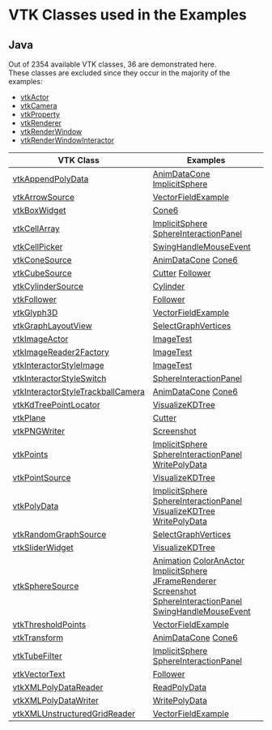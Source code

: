 # VTK Classes used in the Examples
## Java
Out of 2354 available VTK classes, 36 are demonstrated here.  
These classes are excluded since they occur in the majority of the examples:  
- [vtkActor](http://www.vtk.org/doc/nightly/html/classvtkActor)
- [vtkCamera](http://www.vtk.org/doc/nightly/html/classvtkCamera)
- [vtkProperty](http://www.vtk.org/doc/nightly/html/classvtkProperty)
- [vtkRenderer](http://www.vtk.org/doc/nightly/html/classvtkRenderer)
- [vtkRenderWindow](http://www.vtk.org/doc/nightly/html/classvtkRenderWindow)
- [vtkRenderWindowInteractor](http://www.vtk.org/doc/nightly/html/classvtkRenderWindowInteractor)

| VTK Class | Examples |
|--------------|----------------------|
| [vtkAppendPolyData](http://www.vtk.org/doc/nightly/html/classvtkAppendPolyData) | [AnimDataCone](/Java/Visualization/AnimDataCone) [ImplicitSphere](/Java/ImplicitFunctions/ImplicitSphere)  |
| [vtkArrowSource](http://www.vtk.org/doc/nightly/html/classvtkArrowSource) | [VectorFieldExample](/Java/Visualization/VectorFieldExample)  |
| [vtkBoxWidget](http://www.vtk.org/doc/nightly/html/classvtkBoxWidget) | [Cone6](/Java/Miscellaneous/Cone6)  |
| [vtkCellArray](http://www.vtk.org/doc/nightly/html/classvtkCellArray) | [ImplicitSphere](/Java/ImplicitFunctions/ImplicitSphere) [SphereInteractionPanel](/Java/Interaction/SphereInteractionPanel)  |
| [vtkCellPicker](http://www.vtk.org/doc/nightly/html/classvtkCellPicker) | [SwingHandleMouseEvent](/Java/SwingIntegration/SwingHandleMouseEvent)  |
| [vtkConeSource](http://www.vtk.org/doc/nightly/html/classvtkConeSource) | [AnimDataCone](/Java/Visualization/AnimDataCone) [Cone6](/Java/Miscellaneous/Cone6)  |
| [vtkCubeSource](http://www.vtk.org/doc/nightly/html/classvtkCubeSource) | [Cutter](/Java/Miscellaneous/Cutter) [Follower](/Java/Visualization/Follower)  |
| [vtkCylinderSource](http://www.vtk.org/doc/nightly/html/classvtkCylinderSource) | [Cylinder](/Java/Cylinder)  |
| [vtkFollower](http://www.vtk.org/doc/nightly/html/classvtkFollower) | [Follower](/Java/Visualization/Follower)  |
| [vtkGlyph3D](http://www.vtk.org/doc/nightly/html/classvtkGlyph3D) | [VectorFieldExample](/Java/Visualization/VectorFieldExample)  |
| [vtkGraphLayoutView](http://www.vtk.org/doc/nightly/html/classvtkGraphLayoutView) | [SelectGraphVertices](/Java/Graphs/SelectGraphVertices)  |
| [vtkImageActor](http://www.vtk.org/doc/nightly/html/classvtkImageActor) | [ImageTest](/Java/Imaging/ImageTest)  |
| [vtkImageReader2Factory](http://www.vtk.org/doc/nightly/html/classvtkImageReader2Factory) | [ImageTest](/Java/Imaging/ImageTest)  |
| [vtkInteractorStyleImage](http://www.vtk.org/doc/nightly/html/classvtkInteractorStyleImage) | [ImageTest](/Java/Imaging/ImageTest)  |
| [vtkInteractorStyleSwitch](http://www.vtk.org/doc/nightly/html/classvtkInteractorStyleSwitch) | [SphereInteractionPanel](/Java/Interaction/SphereInteractionPanel)  |
| [vtkInteractorStyleTrackballCamera](http://www.vtk.org/doc/nightly/html/classvtkInteractorStyleTrackballCamera) | [AnimDataCone](/Java/Visualization/AnimDataCone) [Cone6](/Java/Miscellaneous/Cone6)  |
| [vtkKdTreePointLocator](http://www.vtk.org/doc/nightly/html/classvtkKdTreePointLocator) | [VisualizeKDTree](/Java/DataStructures/VisualizeKDTree)  |
| [vtkPlane](http://www.vtk.org/doc/nightly/html/classvtkPlane) | [Cutter](/Java/Miscellaneous/Cutter)  |
| [vtkPNGWriter](http://www.vtk.org/doc/nightly/html/classvtkPNGWriter) | [Screenshot](/Java/Miscellaneous/Screenshot)  |
| [vtkPoints](http://www.vtk.org/doc/nightly/html/classvtkPoints) | [ImplicitSphere](/Java/ImplicitFunctions/ImplicitSphere) [SphereInteractionPanel](/Java/Interaction/SphereInteractionPanel) [WritePolyData](/Java/IO/WritePolyData)  |
| [vtkPointSource](http://www.vtk.org/doc/nightly/html/classvtkPointSource) | [VisualizeKDTree](/Java/DataStructures/VisualizeKDTree)  |
| [vtkPolyData](http://www.vtk.org/doc/nightly/html/classvtkPolyData) | [ImplicitSphere](/Java/ImplicitFunctions/ImplicitSphere) [SphereInteractionPanel](/Java/Interaction/SphereInteractionPanel) [VisualizeKDTree](/Java/DataStructures/VisualizeKDTree) [WritePolyData](/Java/IO/WritePolyData)  |
| [vtkRandomGraphSource](http://www.vtk.org/doc/nightly/html/classvtkRandomGraphSource) | [SelectGraphVertices](/Java/Graphs/SelectGraphVertices)  |
| [vtkSliderWidget](http://www.vtk.org/doc/nightly/html/classvtkSliderWidget) | [VisualizeKDTree](/Java/DataStructures/VisualizeKDTree)  |
| [vtkSphereSource](http://www.vtk.org/doc/nightly/html/classvtkSphereSource) | [Animation](/Java/Visualization/Animation) [ColorAnActor](/Java/Visualization/ColorAnActor) [ImplicitSphere](/Java/ImplicitFunctions/ImplicitSphere) [JFrameRenderer](/Java/SwingIntegration/JFrameRenderer) [Screenshot](/Java/Miscellaneous/Screenshot) [SphereInteractionPanel](/Java/Interaction/SphereInteractionPanel) [SwingHandleMouseEvent](/Java/SwingIntegration/SwingHandleMouseEvent)  |
| [vtkThresholdPoints](http://www.vtk.org/doc/nightly/html/classvtkThresholdPoints) | [VectorFieldExample](/Java/Visualization/VectorFieldExample)  |
| [vtkTransform](http://www.vtk.org/doc/nightly/html/classvtkTransform) | [AnimDataCone](/Java/Visualization/AnimDataCone) [Cone6](/Java/Miscellaneous/Cone6)  |
| [vtkTubeFilter](http://www.vtk.org/doc/nightly/html/classvtkTubeFilter) | [ImplicitSphere](/Java/ImplicitFunctions/ImplicitSphere) [SphereInteractionPanel](/Java/Interaction/SphereInteractionPanel)  |
| [vtkVectorText](http://www.vtk.org/doc/nightly/html/classvtkVectorText) | [Follower](/Java/Visualization/Follower)  |
| [vtkXMLPolyDataReader](http://www.vtk.org/doc/nightly/html/classvtkXMLPolyDataReader) | [ReadPolyData](/Java/IO/ReadPolyData)  |
| [vtkXMLPolyDataWriter](http://www.vtk.org/doc/nightly/html/classvtkXMLPolyDataWriter) | [WritePolyData](/Java/IO/WritePolyData)  |
| [vtkXMLUnstructuredGridReader](http://www.vtk.org/doc/nightly/html/classvtkXMLUnstructuredGridReader) | [VectorFieldExample](/Java/Visualization/VectorFieldExample)  |
